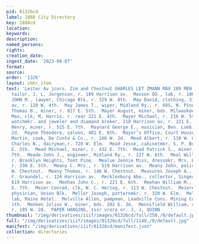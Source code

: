 ```yaml
---
pid: 01326cd
label: 1888 City Directory
key: 1888cd
location: 
keywords: 
description: 
named_persons: 
rights: 
creation_date: 
ingest_date: '2023-08-07'
format: 
source: 
order: '1326'
layout: cmhc_item
text: 'Leiter Av jcors. Zim and Chestnut GHARLES LET ZMANN MAU 189 MEN  Mautz Marcus,
  tailor, J. L. Jorgenson, r. 109 Harrison av.  Maxson QO., lab, r. 186 W. Front.  MAXWELL
  JOHN M., lawyer, Chicago Blk, r. 329 W. 8th.  May David, clothing, 318 Harrison
  av, r. 120 W. 4th.  May James T., wiper, Midland Ry., r. 605, N. Pine.  Mayberry
  Thomas B., miner, r. 827 E. 5th.  Mayer August, miner, bds. Milwaukee House.  Mayer
  Max, clk, M. Harris, r. rear 221 E. 4th.  Mayer Michael, r. 216 W. 5th.  Mayer Samuel,
  watchmkr. and jeweler and diamand broker, 218 Harrison av, r. 221 E. 4th.  Mayfield
  Henry, miner, r. 525 E. 7th.  Maynard George E., musician, Ben. Loeb, r. 112 W.
  2d.  Mayne Theodore, saloon, 401 E. 8th.  Mayor’s Office, Court House.  Mazzucca
  Martin, cook, De Cunto & Co., r. 106 W. 2d.  Mead Albert, r. 110 W. Chestnut.  Mead
  Charles N., dairyman,r. 720 W. Elm.  Mead Jesse, cabinetmkr, S. P. Brown, r. 420
  E. 5th.  Mead Michael, miner, r. 432 E. 7th.  Mead Patrick S., miner, r. 432 E.
  7th.  Meade John J., engineer, Midland Ry., r. 227 W. 6th.  Meal William F., miner,
  r. Brooklyn Heights, foot Pine.  Mealue Jennie Miss, dressmkr, Mrs. L. > O’Connor,
  r. 330 E. 5th.  Meany C. Mrs., r. 519 Harrison av.  Meany John, policeman, r. 146
  W. Chestnut.  Meany Thomas, r. 146 W. Chestnut.  Measures Joseph A., barkpr, A.
  F. Graundel, r. 124 Harrison av.  Mecklenburg Abe., collector, Singer Mfg. Co.,
  619 Harrison av.  Meehan John C., r. 221 E. 6th.  Meehan William M., lab, r. 729
  E. 7th.  Meier Conrad, clk, W. C. Herzog, r. 113 W. Chestnut.  Meiere J. Ernest,
  physician, Union Blk.  Mellor Joseph, patternmkr, r. 320 W. Elm.  Melnick Michael,
  lab, Maine Hotel.  Melville Allen, pampman, Leadville Cons. Mining Co., r. 524 E.
  ith.  Menken Julius W., miner, bds. 202 E. 3d.  Mennifield William, cold, porter,
  r. 185 W. 2d.  PAPER HANGING, zssr vrera or. J, J, QUINN    '
thumbnail: "/img/derivatives/iiif/images/01326cd/full/250,/0/default.jpg"
full: "/img/derivatives/iiif/images/01326cd/full/1140,/0/default.jpg"
manifest: "/img/derivatives/iiif/01326cd/manifest.json"
collection: directories
---
```

